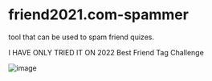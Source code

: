 # friend2021.com-spammer
tool that can be used to spam friend quizes.

I HAVE ONLY TRIED IT ON 2022 Best Friend Tag Challenge 

![image](https://user-images.githubusercontent.com/110359376/182049992-a9f21543-1194-4910-9ec4-6921e4516301.png)

